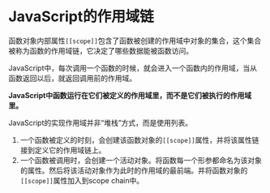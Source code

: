 # JavaScript的作用域链

函数对象内部属性`[[scope]]`包含了函数被创建的作用域中对象的集合，这个集合被称为函数的作用域链，它决定了哪些数据能被函数访问。

JavaScript中，每次调用一个函数的时候，就会进入一个函数内的作用域，当从函数返回以后，就返回调用前的作用域。

**JavaScript中函数运行在它们被定义的作用域里，而不是它们被执行的作用域里。**

JavaScript的实现作用域并非“堆栈”方式，而是使用列表。	

1. 一个函数被定义的时刻，会创建该函数对象的`[[scope]]`属性，并将该属性链接到定义它的作用域链上。
2. 一个函数被调用时，会创建一个活动对象。将函数每一个形参都命名为该对象的属性。然后将该活动对象作为此时的作用域的最前端。并将函数对象的`[[scope]]`属性加入到scope chain中。

